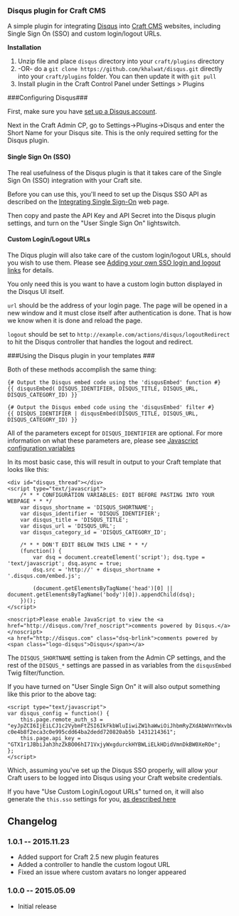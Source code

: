 ### Disqus plugin for Craft CMS

A simple plugin for integrating [Disqus](https://disqus.com) into [Craft CMS](http://buildwithcraft.com) websites, including Single Sign On (SSO) and custom login/logout URLs.

**Installation**

1. Unzip file and place `disqus` directory into your `craft/plugins` directory
2.  -OR- do a `git clone https://github.com/khalwat/disqus.git` directly into your `craft/plugins` folder.  You can then update it with `git pull`
3. Install plugin in the Craft Control Panel under Settings > Plugins

###Configuring Disqus###

First, make sure you have [set up a Disqus account](https://disqus.com/websites/).

Next in the Craft Admin CP, go to Settings->Plugins->Disqus and enter the Short Name for your Disqus site.  This is the only required setting for the Disqus plugin.

#### Single Sign On (SSO) ####

The real usefulness of the Disqus plugin is that it takes care of the Single Sign On (SSO) integration with your Craft site.

Before you can use this, you'll need to set up the Disqus SSO API as described on the [Integrating Single Sign-On](https://help.disqus.com/customer/portal/articles/236206-integrating-single-sign-on) web page.

Then copy and paste the API Key and API Secret into the Disqus plugin settings, and turn on the "User Single Sign On" lightswitch.

#### Custom Login/Logout URLs ####

The Diqus plugin will also take care of the custom login/logout URLs, should you wish to use them.  Please see [Adding your own SSO login and logout links](https://help.disqus.com/customer/portal/articles/236206-integrating-single-sign-on#sso-login) for details.

You only need this is you want to have a custom login button displayed in the Disqus UI itself.  

`url` should be the address of your login page. The page will be opened in a new window and it must close itself after authentication is done. That is how we know when it is done and reload the page.

`logout` should be set to `http://example.com/actions/disqus/logoutRedirect` to hit the Disqus controller that handles the logout and redirect.

###Using the Disqus plugin in your templates ###

Both of these methods accomplish the same thing:

	{# Output the Disqus embed code using the 'disqusEmbed' function #}
    {{ disqusEmbed( DISQUS_IDENTIFIER, DISQUS_TITLE, DISQUS_URL, DISQUS_CATEGORY_ID) }}
    
	{# Output the Disqus embed code using the 'disqusEmbed' filter #}
    {{ DISQUS_IDENTIFIER | disqusEmbed(DISQUS_TITLE, DISQUS_URL, DISQUS_CATEGORY_ID) }}

All of the parameters except for `DISQUS_IDENTIFIER` are optional.  For more information on what these parameters are, please see [Javascript configuration variables](https://help.disqus.com/customer/portal/articles/472098-javascript-configuration-variables)

In its most basic case, this will result in output to your Craft template that looks like this:

	<div id="disqus_thread"></div>
	<script type="text/javascript">
	    /* * * CONFIGURATION VARIABLES: EDIT BEFORE PASTING INTO YOUR WEBPAGE * * */
	    var disqus_shortname = 'DISQUS_SHORTNAME';
	    var disqus_identifier = 'DISQUS_IDENTIFIER';
	    var disqus_title = 'DISQUS_TITLE';
	    var disqus_url = 'DISQUS_URL';
	    var disqus_category_id = 'DISQUS_CATEGORY_ID';
	    
	    /* * * DON'T EDIT BELOW THIS LINE * * */
	    (function() {
	        var dsq = document.createElement('script'); dsq.type = 'text/javascript'; dsq.async = true;
	        dsq.src = 'http://' + disqus_shortname + '.disqus.com/embed.js';
	
	        (document.getElementsByTagName('head')[0] || document.getElementsByTagName('body')[0]).appendChild(dsq);
	    })();
	</script>
	
	<noscript>Please enable JavaScript to view the <a href="http://disqus.com/?ref_noscript">comments powered by Disqus.</a></noscript>
	<a href="http://disqus.com" class="dsq-brlink">comments powered by <span class="logo-disqus">Disqus</span></a>

The `DISQUS_SHORTNAME` setting is taken from the Admin CP settings, and the rest of the `DISQUS_*` settings are passed in as variables from the `disqusEmbed` Twig filter/function.

If you have turned on "User Single Sign On" it will also output something like this prior to the above tag:

	<script type="text/javascript">
	var disqus_config = function() {
	    this.page.remote_auth_s3 = "eyJpZCI6IjEiLCJ1c2VybmFtZSI6IkFkbWluIiwiZW1haWwiOiJhbmRyZXdAbWVnYWxvbWFuaWFjLmNvbSJ9 c0e4b8f2eca3c0e995cdd64ba2dedd720820ab5b 1431214361";
	    this.page.api_key = "GTX1r1JBbiJah3hzZkBO06hI71VxjyWxgdurckHYBWLiELkHDidVmnDkBW0XeROe";
	};
	</script>
	
Which, assuming you've set up the Disqus SSO properly, will allow your Craft users to be logged into Disqus using your Craft website credentials.

If you have "Use Custom Login/Logout URLs" turned on, it will also generate the `this.sso` settings for you, [as described here](https://help.disqus.com/customer/portal/articles/236206-integrating-single-sign-on#sso-login)

## Changelog

### 1.0.1 -- 2015.11.23

* Added support for Craft 2.5 new plugin features
* Added a controller to handle the custom logout URL
* Fixed an issue where custom avatars no longer appeared

### 1.0.0 -- 2015.05.09

* Initial release
